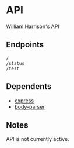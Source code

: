 # API
William Harrison's API

## Endpoints
```
/
/status
/test
```

## Dependents
* [express](https://github.com/expressjs/express)
* [body-parser](https://github.com/expressjs/body-parser)

## Notes
API is not currently active.
